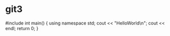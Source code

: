 # git3
#include <iostream>
int main()
{
    using namespace std;
    cout << "HelloWorld\n";
    cout << endl;
    return 0;
}
